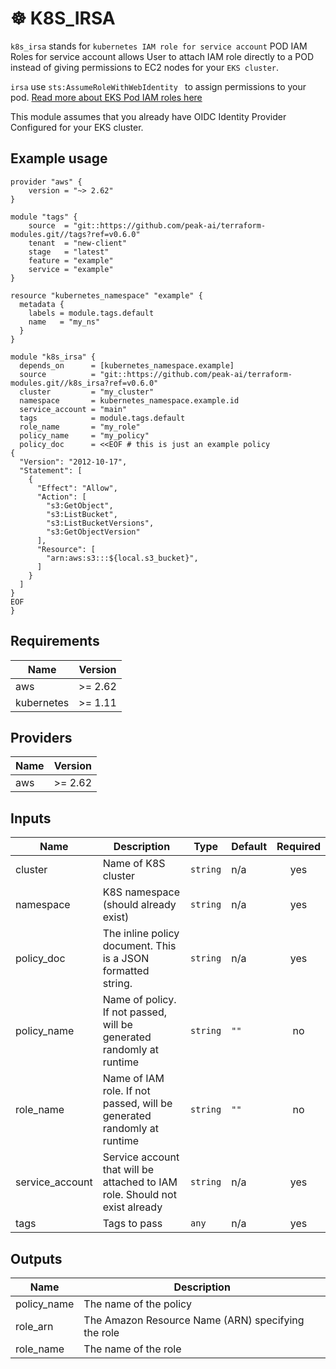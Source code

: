 # ☸ K8S_IRSA

`k8s_irsa` stands for `kubernetes IAM role for service account`
POD IAM Roles for service account allows User to attach IAM role directly to a POD instead of giving permissions to EC2 nodes for your `EKS cluster`.

`irsa` use `sts:AssumeRoleWithWebIdentity ` to assign permissions to your pod.
[Read more about EKS Pod IAM roles here](https://aws.amazon.com/about-aws/whats-new/2019/09/amazon-eks-adds-support-to-assign-iam-permissions-to-kubernetes-service-accounts/#:~:text=Now%2C%20Amazon%20EKS%20allows%20you,individual%20pod%20that%20you%20run.)

This module assumes that you already have OIDC Identity Provider Configured for your EKS cluster.

## Example usage

```hcl
provider "aws" {
    version = "~> 2.62"
}

module "tags" {
    source  = "git::https://github.com/peak-ai/terraform-modules.git//tags?ref=v0.6.0"
    tenant  = "new-client"
    stage   = "latest"
    feature = "example"
    service = "example"
}

resource "kubernetes_namespace" "example" {
  metadata {
    labels = module.tags.default
    name   = "my_ns"
  }
}

module "k8s_irsa" {
  depends_on      = [kubernetes_namespace.example]
  source          = "git::https://github.com/peak-ai/terraform-modules.git//k8s_irsa?ref=v0.6.0"
  cluster         = "my_cluster"
  namespace       = kubernetes_namespace.example.id
  service_account = "main"
  tags            = module.tags.default
  role_name       = "my_role"
  policy_name     = "my_policy"
  policy_doc      = <<EOF # this is just an example policy
{
  "Version": "2012-10-17",
  "Statement": [
    {
      "Effect": "Allow",
      "Action": [
        "s3:GetObject",
        "s3:ListBucket",
        "s3:ListBucketVersions",
        "s3:GetObjectVersion"
      ],
      "Resource": [
        "arn:aws:s3:::${local.s3_bucket}",
      ]
    }
  ]
}
EOF
}
```

## Requirements

| Name | Version |
|------|---------|
| aws | >= 2.62 |
| kubernetes | >= 1.11 |

## Providers

| Name | Version |
|------|---------|
| aws | >= 2.62 |

## Inputs

| Name | Description | Type | Default | Required |
|------|-------------|------|---------|:--------:|
| cluster | Name of K8S cluster | `string` | n/a | yes |
| namespace | K8S namespace (should already exist) | `string` | n/a | yes |
| policy\_doc | The inline policy document. This is a JSON formatted string. | `string` | n/a | yes |
| policy\_name | Name of policy. If not passed, will be generated randomly at runtime | `string` | `""` | no |
| role\_name | Name of IAM role. If not passed, will be generated randomly at runtime | `string` | `""` | no |
| service\_account | Service account that will be attached to IAM role. Should not exist already | `string` | n/a | yes |
| tags | Tags to pass | `any` | n/a | yes |

## Outputs

| Name | Description |
|------|-------------|
| policy\_name | The name of the policy |
| role\_arn | The Amazon Resource Name (ARN) specifying the role |
| role\_name | The name of the role |

